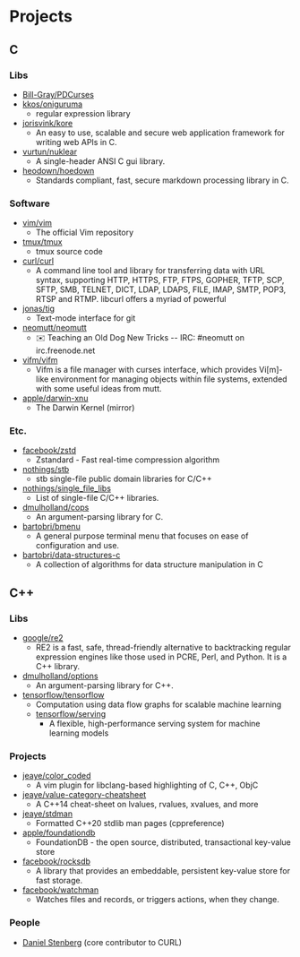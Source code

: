 # Projects


## C

### Libs
- [Bill-Gray/PDCurses](https://github.com/Bill-Gray/PDCurses)
- [kkos/oniguruma](https://github.com/kkos/oniguruma)
  - regular expression library
- [jorisvink/kore](https://github.com/jorisvink/kore)
  - An easy to use, scalable and secure web application framework for writing web APIs in C.
- [vurtun/nuklear](https://github.com/vurtun/nuklear)
  - A single-header ANSI C gui library.
- [heodown/hoedown](https://github.com/heodown/hoedown)
  - Standards compliant, fast, secure markdown processing library in C.

### Software
- [vim/vim](https://github.com/vim/vim)
  - The official Vim repository
- [tmux/tmux](https://github.com/tmux/tmux)
  - tmux source code
- [curl/curl](https://github.com/curl/curl)
  - A command line tool and library for transferring data with URL syntax, supporting HTTP, HTTPS, FTP, FTPS, GOPHER, TFTP, SCP, SFTP, SMB, TELNET, DICT, LDAP, LDAPS, FILE, IMAP, SMTP, POP3, RTSP and RTMP. libcurl offers a myriad of powerful 
- [jonas/tig](https://github.com/jonas/tig)
  - Text-mode interface for git
- [neomutt/neomutt](https://github.com/neomutt/neomutt)
  - ✉️ Teaching an Old Dog New Tricks -- IRC: #neomutt on irc.freenode.net
- [vifm/vifm](https://github.com/vifm/vifm)
  - Vifm is a file manager with curses interface, which provides Vi[m]-like environment for managing objects within file systems, extended with some useful ideas from mutt.
- [apple/darwin-xnu](https://github.com/apple/darwin-xnu)
  - The Darwin Kernel (mirror) 

### Etc.
- [facebook/zstd](https://github.com/facebook/zstd)
  - Zstandard - Fast real-time compression algorithm
- [nothings/stb](https://github.com/nothings/stb)
  - stb single-file public domain libraries for C/C++
- [nothings/single_file_libs](https://github.com/nothings/single_file_libs)
  - List of single-file C/C++ libraries.
- [dmulholland/cops](https://github.com/dmulholland/cops)
  - An argument-parsing library for C.
- [bartobri/bmenu](https://github.com/bartobri/bmenu)
  - A general purpose terminal menu that focuses on ease of configuration and use.
- [bartobri/data-structures-c](https://github.com/bartobri/data-structures-c)
  - A collection of algorithms for data structure manipulation in C


## C++

### Libs
- [google/re2](https://github.com/google/re2)
  - RE2 is a fast, safe, thread-friendly alternative to backtracking regular expression engines like those used in PCRE, Perl, and Python. It is a C++ library.
- [dmulholland/options](https://github.com/dmulholland/options)
  - An argument-parsing library for C++.
- [tensorflow/tensorflow](https://github.com/tensorflow/tensorflow)
  - Computation using data flow graphs for scalable machine learning
  - [tensorflow/serving](https://github.com/tensorflow/serving)
    - A flexible, high-performance serving system for machine learning models

### Projects
- [jeaye/color_coded](https://github.com/jeaye/color_coded)
  - A vim plugin for libclang-based highlighting of C, C++, ObjC
- [jeaye/value-category-cheatsheet](https://github.com/jeaye/value-category-cheatsheet)
  - A C++14 cheat-sheet on lvalues, rvalues, xvalues, and more
- [jeaye/stdman](https://github.com/jeaye/stdman)
  - Formatted C++20 stdlib man pages (cppreference)
- [apple/foundationdb](https://github.com/apple/foundationdb)
  - FoundationDB - the open source, distributed, transactional key-value store
- [facebook/rocksdb](https://github.com/facebook/rocksdb)
  - A library that provides an embeddable, persistent key-value store for fast storage.
- [facebook/watchman](https://github.com/facebook/watchman)
  - Watches files and records, or triggers actions, when they change.

### People
- [Daniel Stenberg](https://github.com/bagder) (core contributor to CURL)

